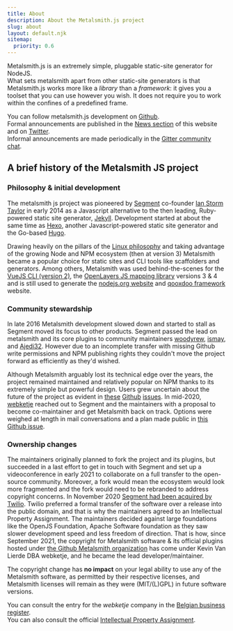 ```yaml
---
title: About
description: About the Metalsmith.js project
slug: about
layout: default.njk
sitemap:
  priority: 0.6
---
```


Metalsmith.js is an extremely simple, pluggable static-site generator for NodeJS.  
What sets metalsmith apart from other static-site generators is that Metalsmith.js works more like a *library* than a *framework*:
it gives you a toolset that you can use however you wish. It does not require you to work within the confines of a predefined frame.

You can follow metalsmith.js development on [Github](https://github.com/metalsmith/metalsmith).  
Formal announcements are published in the [News section](/news) of this website and on [Twitter](https://twitter.com/metalsmithio).  
Informal announcements are made periodically in the [Gitter community chat](https://gitter.im/metalsmith/community).

## A brief history of the Metalsmith JS project
### Philosophy & initial development

The metalsmith js project was pioneered by [Segment](https://segment.com/) co-founder [Ian Storm Taylor](https://ianstormtaylor.com/) in early 2014 as a Javascript alternative to the then leading, Ruby-powered static site generator, [Jekyll](https://jekyllrb.com/). Development started at about the same time as [Hexo](https://hexo.io), another Javascript-powered static site generator and the Go-based [Hugo](https://gohugo.io).

Drawing heavily on the pillars of the [Linux philosophy]() and taking advantage of the growing Node and NPM ecosystem (then at version 3) Metalsmith became a popular choice for static sites and CLI tools like scaffolders and generators. Among others, Metalsmith was used behind-the-scenes for the [VueJS CLI (version 2)](https://github.com/vuejs/vue-cli), the [OpenLayers JS mapping library](https://github.com/openlayers/openlayers) versions 3 & 4 and is still used to generate the [nodejs.org website](https://nodejs.org) and [qooxdoo framework](https://github.com/qooxdoo/qooxdoo) website. 

### Community stewardship

In late 2016 Metalsmith development slowed down and started to stall as Segment moved its focus to other products. Segment passed the lead on metalsmith and its core plugins to community maintainers [woodyrew](https://github.com/woodyrew), [ismay](https://github.com/ismay), and [Ajedi32](https://github.com/Ajedi32). However due to an incomplete transfer with missing Github write permissions and NPM publishing rights they couldn't move the project forward as efficiently as they'd wished. 

Although Metalsmith arguably lost its technical edge over the years, the project remained maintained and relatively popular on NPM thanks to its extremely simple but powerful design. Users grew uncertain about the future of the project as evident in [these](https://github.com/metalsmith/metalsmith/issues/243) [Github](https://github.com/metalsmith/metalsmith/issues/327) [issues](https://github.com/metalsmith/metalsmith/issues/278). In mid-2020, [webketje](https://github.com/webketje) reached out to Segment and the maintainers with a proposal to become co-maintainer and get Metalsmith back on track. Options were weighed at length in mail conversations and a plan made public in [this Github issue](https://github.com/metalsmith/metalsmith/issues/339).

### Ownership changes
The maintainers originally planned to fork the project and its plugins, but succeeded in a last effort to get in touch with Segment and set up a videoconference in early 2021 to collaborate on a full transfer to the open-source community. Moreover, a fork would mean the ecosystem would look more fragmented and the fork would need to be rebranded to address copyright concerns. In November 2020 [Segment had been acquired by Twilio](https://www.twilio.com/blog/twilio-acquires-segment). Twilio preferred a formal transfer of the software over a release into the public domain, and that is why the maintainers agreed to an Intellectual Property Assignment. The maintainers decided against large foundations like the OpenJS Foundation, Apache Software foundation as they saw slower development speed and less freedom of direction. That is how, since September 2021, the copyright for Metalsmith software & its official plugins hosted under [the Github Metalsmith organization](https://github.com/metalsmith/metalsmith) has come under Kevin Van Lierde DBA webketje, and he became the lead developer/maintainer.

The copyright change has **no impact** on your legal ability to use any of the Metalsmith software,
as permitted by their respective licenses, and Metalsmith licenses will remain as they were (MIT/(L)GPL) in future software versions.

You can consult the entry for the *webketje* company in the [Belgian business register](https://kbopub.economie.fgov.be/kbopub/toonondernemingps.html?lang=en&ondernemingsnummer=759463478).  
You can also consult the official [Intellectual Property Assignment](https://drive.google.com/file/d/1jWi_CPznRQwtYB0KhhrI8v6E773vBhoA/view?usp=sharing).
